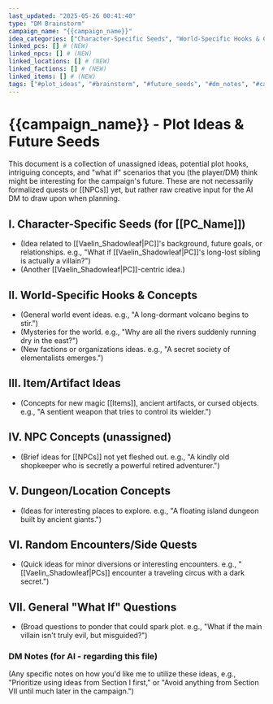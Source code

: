 ```yaml
---
last_updated: "2025-05-26 00:41:40"
type: "DM Brainstorm"
campaign_name: "{{campaign_name}}"
idea_categories: ["Character-Specific Seeds", "World-Specific Hooks & Concepts", "Item/Artifact Ideas", "NPC Concepts", "Dungeon/Location Concepts", "Random Encounters/Side Quests", "General \"What If\" Questions"] # (NEW)
linked_pcs: [] # (NEW)
linked_npcs: [] # (NEW)
linked_locations: [] # (NEW)
linked_factions: [] # (NEW)
linked_items: [] # (NEW)
tags: ["#plot_ideas", "#brainstorm", "#future_seeds", "#dm_notes", "#campaign_planning", "#creative_input", "#plot_hooks"] # (NEW/ENHANCED)
---
```

# {{campaign_name}} - Plot Ideas & Future Seeds

This document is a collection of unassigned ideas, potential plot hooks, intriguing concepts, and "what if" scenarios that you (the player/DM) think might be interesting for the campaign's future. These are not necessarily formalized quests or [[NPCs]] yet, but rather raw creative input for the AI DM to draw upon when planning.

## I. Character-Specific Seeds (for [[PC_Name]])
* (Idea related to [[Vaelin_Shadowleaf|PC]]'s background, future goals, or relationships. e.g., "What if [[Vaelin_Shadowleaf|PC]]'s long-lost sibling is actually a villain?")
* (Another [[Vaelin_Shadowleaf|PC]]-centric idea.)

## II. World-Specific Hooks & Concepts
* (General world event ideas. e.g., "A long-dormant volcano begins to stir.")
* (Mysteries for the world. e.g., "Why are all the rivers suddenly running dry in the east?")
* (New factions or organizations ideas. e.g., "A secret society of elementalists emerges.")

## III. Item/Artifact Ideas
* (Concepts for new magic [[Items]], ancient artifacts, or cursed objects. e.g., "A sentient weapon that tries to control its wielder.")

## IV. NPC Concepts (unassigned)
* (Brief ideas for [[NPCs]] not yet fleshed out. e.g., "A kindly old shopkeeper who is secretly a powerful retired adventurer.")

## V. Dungeon/Location Concepts
* (Ideas for interesting places to explore. e.g., "A floating island dungeon built by ancient giants.")

## VI. Random Encounters/Side Quests
* (Quick ideas for minor diversions or interesting encounters. e.g., "[[Vaelin_Shadowleaf|PCs]] encounter a traveling circus with a dark secret.")

## VII. General "What If" Questions
* (Broad questions to ponder that could spark plot. e.g., "What if the main villain isn't truly evil, but misguided?")

### DM Notes (for AI - regarding this file)
(Any specific notes on how you'd like me to utilize these ideas, e.g., "Prioritize using ideas from Section I first," or "Avoid anything from Section VII until much later in the campaign.")